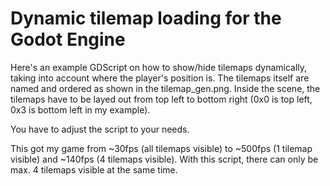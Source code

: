 # Dynamic tilemap loading for the Godot Engine

Here's an example GDScript on how to show/hide tilemaps dynamically, taking into account where the player's position is.
The tilemaps itself are named and ordered as shown in the tilemap_gen.png. Inside the scene, the tilemaps have to be layed out from top left to bottom right (0x0 is top left, 0x3 is bottom left in my example).

You have to adjust the script to your needs.

This got my game from ~30fps (all tilemaps visible) to ~500fps (1 tilemap visible) and ~140fps (4 tilemaps visible).
With this script, there can only be max. 4 tilemaps visible at the same time.
